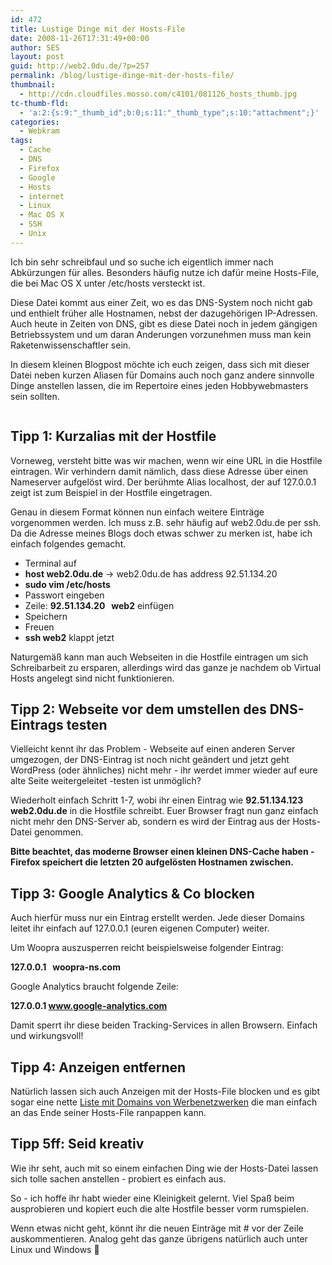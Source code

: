 ```yaml
---
id: 472
title: Lustige Dinge mit der Hosts-File
date: 2008-11-26T17:31:49+00:00
author: SES
layout: post
guid: http://web2.0du.de/?p=257
permalink: /blog/lustige-dinge-mit-der-hosts-file/
thumbnail:
  - http://cdn.cloudfiles.mosso.com/c4101/081126_hosts_thumb.jpg
tc-thumb-fld:
  - 'a:2:{s:9:"_thumb_id";b:0;s:11:"_thumb_type";s:10:"attachment";}'
categories:
  - Webkram
tags:
  - Cache
  - DNS
  - Firefox
  - Google
  - Hosts
  - internet
  - Linux
  - Mac OS X
  - SSH
  - Unix
---
```

Ich bin sehr schreibfaul und so suche ich eigentlich immer nach Abkürzungen für alles. Besonders häufig nutze ich dafür meine Hosts-File, die bei Mac OS X unter /etc/hosts versteckt ist.

Diese Datei kommt aus einer Zeit, wo es das DNS-System noch nicht gab und enthielt früher alle Hostnamen, nebst der dazugehörigen IP-Adressen. Auch heute in Zeiten von DNS, gibt es diese Datei noch in jedem gängigen Betriebssystem und um daran Anderungen vorzunehmen muss man kein Raketenwissenschaftler sein.

In diesem kleinen Blogpost möchte ich euch zeigen, dass sich mit dieser Datei neben kurzen Aliasen für Domains auch noch ganz andere sinnvolle Dinge anstellen lassen, die im Repertoire eines jeden Hobbywebmasters sein sollten.

[<img loading="lazy"  title="Transcam / CC" src="http://cdn.cloudfiles.mosso.com/c4101/081126_hosts.png" alt=""   />](http://www.flickr.com/photos/transkamp/54371294/)

## Tipp 1: Kurzalias mit der Hostfile

Vorneweg, versteht bitte was wir machen, wenn wir eine URL in die Hostfile eintragen. Wir verhindern damit nämlich, dass diese Adresse über einen Nameserver aufgelöst wird. Der berühmte Alias localhost, der auf 127.0.0.1 zeigt ist zum Beispiel in der Hostfile eingetragen.

Genau in diesem Format können nun einfach weitere Einträge vorgenommen werden. Ich muss z.B. sehr häufig auf web2.0du.de per ssh. Da die Adresse meines Blogs doch etwas schwer zu merken ist, habe ich einfach folgendes gemacht.

  * Terminal auf
  * **host web2.0du.de** -> web2.0du.de has address 92.51.134.20
  * **sudo vim /etc/hosts**
  * Passwort eingeben
  * Zeile: **92.51.134.20   web2** einfügen
  * Speichern
  * Freuen
  * **ssh web2** klappt jetzt

Naturgemäß kann man auch Webseiten in die Hostfile eintragen um sich Schreibarbeit zu ersparen, allerdings wird das ganze je nachdem ob Virtual Hosts angelegt sind nicht funktionieren.

## Tipp 2: Webseite vor dem umstellen des DNS-Eintrags testen

Vielleicht kennt ihr das Problem - Webseite auf einen anderen Server umgezogen, der DNS-Eintrag ist noch nicht geändert und jetzt geht WordPress (oder ähnliches) nicht mehr - ihr werdet immer wieder auf eure alte Seite weitergeleitet -testen ist unmöglich?

Wiederholt einfach Schritt 1-7, wobi ihr einen Eintrag wie **92.51.134.123   web2.0du.de** in die Hostfile schreibt. Euer Browser fragt nun ganz einfach nicht mehr den DNS-Server ab, sondern es wird der Eintrag aus der Hosts-Datei genommen.

**Bitte beachtet, das moderne Browser einen kleinen DNS-Cache haben - Firefox speichert die letzten 20 aufgelösten Hostnamen zwischen.**

## Tipp 3: Google Analytics & Co blocken

Auch hierfür muss nur ein Eintrag erstellt werden. Jede dieser Domains leitet ihr einfach auf 127.0.0.1 (euren eigenen Computer) weiter.

Um Woopra auszusperren reicht beispielsweise folgender Eintrag:

**127.0.0.1   woopra-ns.com**

Google Analytics braucht folgende Zeile:

**127.0.0.1 www.google-analytics.com**

Damit sperrt ihr diese beiden Tracking-Services in allen Browsern. Einfach und wirkungsvoll!

## Tipp 4: Anzeigen entfernen

Natürlich lassen sich auch Anzeigen mit der Hosts-File blocken und es gibt sogar eine nette [Liste mit Domains von Werbenetzwerken](http://www.mvps.org/winhelp2002/hosts.txt) die man einfach an das Ende seiner Hosts-File ranpappen kann.

## Tipp 5ff: Seid kreativ

Wie ihr seht, auch mit so einem einfachen Ding wie der Hosts-Datei lassen sich tolle sachen anstellen - probiert es einfach aus.

So - ich hoffe ihr habt wieder eine Kleinigkeit gelernt. Viel Spaß beim ausprobieren und kopiert euch die alte Hostfile besser vorm rumspielen.

Wenn etwas nicht geht, könnt ihr die neuen Einträge mit # vor der Zeile auskommentieren. Analog geht das ganze übrigens natürlich auch unter Linux und Windows 🙂
